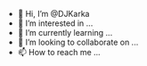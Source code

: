 - 👋 Hi, I’m @DJKarka
- 👀 I’m interested in ...
- 🌱 I’m currently learning ...
- 💞️ I’m looking to collaborate on ...
- 📫 How to reach me ...

<!---
DJKarka/DJKarka is a ✨ special ✨ repository because its `README.md` (this file) appears on your GitHub profile.
You can click the Preview link to take a look at your changes.
--->

